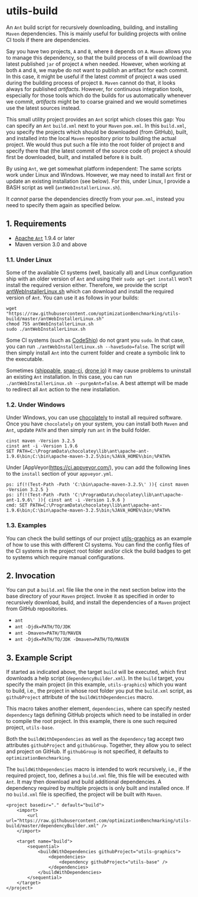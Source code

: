 # utils-build

An `Ant` build script for recursively downloading, building, and installing `Maven` dependencies. This is mainly useful for building projects with online CI tools if there are dependencies.

Say you have two projects, `A` and `B`, where `B` depends on `A`. `Maven` allows you to manage this dependency, so that the build process of `B` will download the latest published `jar` of project `A` when needed. However, when working at both `A` and `B`, we maybe do not want to publish an artifact for each commit. In this case, it might be useful if the latest *commit* of project `A` was used during the building process of project `B`. `Maven` cannot do that, it looks always for published *artifacts*. However, for continuous integration tools, especially for those tools which do the builds for us automatically whenever we commit, *artifacts* might be to coarse grained and we would sometimes use the latest sources instead.
  
This small utility project provides an `Ant` script which closes this gap: You can specify an `Ant` `build.xml` next to your `Maven` `pom.xml`. In this `build.xml`, you specify the projects which should be downloaded (from GitHub), built, and installed into the local `Maven` repository prior to building the actual project. We would thus put such a file into the root folder of project `B` and specify there that (the latest commit of the source code of) project `A` should first be downloaded, built, and installed before `B` is built.

By using `Ant`, we get somewhat platform independent: The same scripts work under Linux and Windows. However, we may need to install `Ant` first or update an existing installation (see below). For this, under Linux, I provide a BASH script as well (`antWebInstallerLinux.sh`).

It *cannot* parse the dependencies directly from your `pom.xml`, instead you need to specify them again as specified below. 

## 1. Requirements

* [Apache `Ant`](http://ant.apache.org/bindownload.cgi) 1.9.4 or later
* Maven version 3.0 and above

### 1.1. Under Linux

Some of the available CI systems (well, basically all) and Linux configuration ship with an older version of `Ant` and using their `sudo apt-get install` won't install the required version either. Therefore, we provide the script [antWebInstallerLinux.sh](https://raw.githubusercontent.com/optimizationBenchmarking/utils-build/master/antWebInstallerLinux.sh) which can download and install the required version of `Ant`. You can use it as follows in your builds:

```
wget "https://raw.githubusercontent.com/optimizationBenchmarking/utils-build/master/antWebInstallerLinux.sh"
chmod 755 antWebInstallerLinux.sh
sudo ./antWebInstallerLinux.sh
```

Some CI systems (such as [CodeShip](https://codeship.com/)) do not grant you `sudo`. In that case, you can run `./antWebInstallerLinux.sh --haveSudo=false`. The script will then simply install `Ant` into the current folder and create a symbolic link to the executable.

Sometimes ([shippable](https://app.shippable.com), [snap-ci](https://snap-ci.com), [drone io](https://drone.io)) it may cause problems to uninstall an existing `Ant` installation. In this case, you can run `./antWebInstallerLinux.sh --purgeAnt=false`. A best attempt will be made to redirect all `Ant` action to the new installation.

### 1.2. Under Windows

Under Windows, you can use [chocolately](https://chocolatey.org/) to install all required software. Once you have `chocolately` on your system, you can install both `Maven` and `Ant`, update `PATH` and then simply run `ant` in the build folder.

```
cinst maven -Version 3.2.5
cinst ant -i -Version 1.9.6
SET PATH=C:\ProgramData\chocolatey\lib\ant\apache-ant-1.9.6\bin;C:\bin\apache-maven-3.2.5\bin;%JAVA_HOME%\bin;%PATH%
```

Under [AppVeyor(https://ci.appveyor.com/), you can add the following lines to the `install` section of your `appveyor.yml`.

```
ps: if(!(Test-Path -Path 'C:\bin\apache-maven-3.2.5\' )){ cinst maven -Version 3.2.5 }
ps: if(!(Test-Path -Path 'C:\ProgramData\chocolatey\lib\ant\apache-ant-1.9.6\' )){ cinst ant -i -Version 1.9.6 }
cmd: SET PATH=C:\ProgramData\chocolatey\lib\ant\apache-ant-1.9.6\bin;C:\bin\apache-maven-3.2.5\bin;%JAVA_HOME%\bin;%PATH%
```
  
### 1.3. Examples

You can check the build settings of our project [utils-graphics](https://github.com/optimizationBenchmarking/utils-graphics) as an example of how to use this with different CI systems. You can find the config files of the CI systems in the project root folder and/or click the build badges to get to systems which require manual configurations.

## 2. Invocation
You can put a `build.xml` file like the one in the next section below into the base directory of your `Maven` project. Invoke it as specified in order to recursively download, build, and install the dependencies of a `Maven` project from GitHub repositories.

* `ant`
* `ant -Djdk=PATH/TO/JDK`
* `ant -Dmaven=PATH/TO/MAVEN`
* `ant -Djdk=PATH/TO/JDK -Dmaven=PATH/TO/MAVEN`

## 3. Example Script
			
If started as indicated above, the target `build` will be executed, which first downloads a help script (`dependencyBuilder.xml`). In the `build` target, you specify the main project (in this example, `utils-graphics`) which you want to build, i.e., the project in whose root folder you put the `build.xml` script, as `githubProject` attribute of the `buildWithDependencies` macro.

This macro takes another element, `dependencies`, where can specify nested `dependency` tags defining GitHub projects which need to be installed in order to compile the root project. In this example, there is one such required project, `utils-base`.

Both the `buildWithDependencies` as well as the `dependency` tag accept two attributes `githubProject` and `githubGroup`. Together, they allow you to select and project on GitHub. If `githubGroup` is not specified, it defaults to `optimizationBenchmarking`.
	
The `buildWithDependencies` macro is intended to work recursively, i.e., if the required project, too,
defines a `build.xml` file, this file will be executed with `Ant`. It may then download and build additional dependencies. A dependency required by multiple projects is only built and installed once. If no
`build.xml` file is specified, the project will be built with `Maven`.

```
<project basedir="." default="build">
	<import>
		<url url="https://raw.githubusercontent.com/optimizationBenchmarking/utils-build/master/dependencyBuilder.xml" />
	</import>

	<target name="build">
		<sequential>
			<buildWithDependencies githubProject="utils-graphics">
				<dependencies>
					<dependency githubProject="utils-base" />
				</dependencies>
			</buildWithDependencies>
		</sequential>
	</target>
</project>
```
